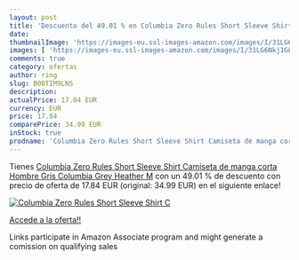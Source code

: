 ```yaml
---
layout: post
title: 'Descuento del 49.01 % en Columbia Zero Rules Short Sleeve Shirt C'
date: 
thumbnailImage: 'https://images-eu.ssl-images-amazon.com/images/I/31LG6Nkj1GL._SL200_.jpg'
images: [ 'https://images-eu.ssl-images-amazon.com/images/I/31LG6Nkj1GL._SL200_.jpg' ]
comments: true
category: ofertas
author: ring
slug: B00TIM9LNS
description:
actualPrice: 17.84 EUR
currency: EUR
price: 17.84
comparePrice: 34.99 EUR
inStock: true
prodname: 'Columbia Zero Rules Short Sleeve Shirt Camiseta de manga corta  Hombre  Gris  Columbia Grey Heather   M'
---
```


Tienes [Columbia Zero Rules Short Sleeve Shirt Camiseta de manga corta  Hombre  Gris  Columbia Grey Heather   M](https://www.amazon.es/dp/B00TIM9LNS/?tag=tolees-21) con un 49.01 % de descuento con precio de oferta de 17.84 EUR (original: 34.99 EUR) en el siguiente enlace!

[![Columbia Zero Rules Short Sleeve Shirt C](https://images-eu.ssl-images-amazon.com/images/I/31LG6Nkj1GL._SL200_.jpg)](https://www.amazon.es/dp/B00TIM9LNS/?tag=tolees-21)

[Accede a la oferta!!](https://www.amazon.es/dp/B00TIM9LNS/?tag=tolees-21)

Links participate in Amazon Associate program and might generate a comission on qualifying sales


